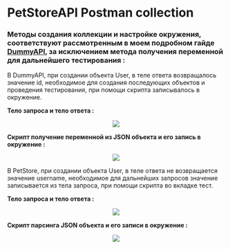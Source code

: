 # PetStoreAPI Postman collection

### Методы создания коллекции и настройке окружения, соответствуют рассмотренным в моем подробном гайде [DummyAPI](https://github.com/egorsoroka8/postman/blob/main/dummyAPI/readme.md), за исключением метода получения переменной для дальнейшего тестирования :

В DummyAPI, при создании объекта User, в теле ответа возвращалось значение id, необходимое для создания последующих объектов и проведения тестирования, при помощи скрипта записывалось в окружение.


**Тело запроса и тело ответа :**
<p align="center">
    <img src="https://user-images.githubusercontent.com/112896404/203510992-fcb127f2-779d-4fad-9e7f-f74915fe30e4.png">
</p>

**Скрипт получение переменной из JSON объекта и его запись в окружение :**

<p align="center">
  <img src="https://user-images.githubusercontent.com/112896404/203511486-8a45d313-c68d-4f1c-9215-3c76f2eee192.png">
</p>

В PetStore, при создании объекта User, в теле ответа не возвращается значение username, необходимое для дальнейших запросов значение записывается из тела запроса, при помощи скрипта во вкладке тест.

**Тело запроса и тело ответа :**

<p align="center">
  <img src="https://user-images.githubusercontent.com/112896404/203508936-439d69ca-6589-407f-9a17-1c1b57e75b6f.png">
</p>

**Скрипт парсинга JSON объекта и его записи в окружение :**

<p align="center">
  <img src="https://user-images.githubusercontent.com/112896404/203509046-daba6cc2-801e-40d0-a728-cfed9e0f676b.png">
</p>
